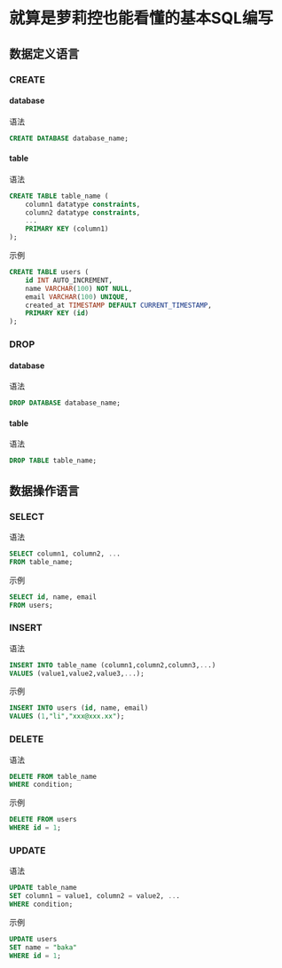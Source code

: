 # 就算是萝莉控也能看懂的基本SQL编写
## 数据定义语言
### CREATE
#### database
语法
```sql
CREATE DATABASE database_name;
```
#### table
语法
```sql
CREATE TABLE table_name (
    column1 datatype constraints,
    column2 datatype constraints,
    ...
    PRIMARY KEY (column1)
);
```
示例
```sql
CREATE TABLE users (
    id INT AUTO_INCREMENT,
    name VARCHAR(100) NOT NULL,
    email VARCHAR(100) UNIQUE,
    created_at TIMESTAMP DEFAULT CURRENT_TIMESTAMP,
    PRIMARY KEY (id)
);
```
### DROP
#### database
语法
```sql
DROP DATABASE database_name;
```
#### table
语法
```sql
DROP TABLE table_name;
```
## 数据操作语言
### SELECT
语法
```sql
SELECT column1, column2, ...
FROM table_name;
```
示例
```sql
SELECT id, name, email
FROM users;
```
### INSERT
语法
```sql
INSERT INTO table_name (column1,column2,column3,...)
VALUES (value1,value2,value3,...);
```
示例
```sql
INSERT INTO users (id, name, email)
VALUES (1,"li","xxx@xxx.xx");
```
### DELETE
语法
```sql
DELETE FROM table_name
WHERE condition;
```
示例
```sql
DELETE FROM users
WHERE id = 1;
```
### UPDATE
语法
```sql
UPDATE table_name
SET column1 = value1, column2 = value2, ...
WHERE condition;
```
示例
```sql
UPDATE users
SET name = "baka" 
WHERE id = 1;
```

<script src="/js/menu.js"></script>